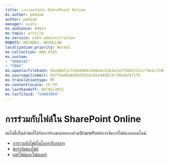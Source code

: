 ```yaml
---
title: การร่วมกับไฟล์ใน SharePoint Online
ms.author: pebaum
author: pebaum
manager: scotv
ms.audience: Admin
ms.topic: article
ms.service: o365-administration
ROBOTS: NOINDEX, NOFOLLOW
localization_priority: Normal
ms.collection: Adm_O365
ms.custom:
- "9000292"
- "5804"
ms.openlocfilehash: 6ba4b6f1cfe5eb0661504e4c41b3e115f5083133ccf4e1c1780f0e6d8bad0462
ms.sourcegitcommit: b5f7da89a650d2915dc652449623c78be6247175
ms.translationtype: MT
ms.contentlocale: th-TH
ms.lasthandoff: 08/05/2021
ms.locfileid: "54083069"
---
```

# <a name="working-with-files-in-sharepoint-online"></a>การร่วมกับไฟล์ใน SharePoint Online

ต่อไปนี้เป็นหัวข้อที่ได้รับการร้องขอบ่อยบางส่วนSharePointการจัดการไฟล์แบบออนไลน์:

- [การรวบกับไฟล์ในไลบรารีเอกสาร](https://support.microsoft.com/office/a9d89171-1673-4892-9dd2-1ca52037dea2)
- [ข้อจํากัดของไฟล์](https://support.office.com/article/invalid-file-names-and-file-types-in-onedrive-and-sharepoint-64883a5d-228e-48f5-b3d2-eb39e07630fa)
- [แชร์ไฟล์และโฟลเดอร์](https://support.office.com/article/share-sharepoint-files-or-folders-1fe37332-0f9a-4719-970e-d2578da4941c)
